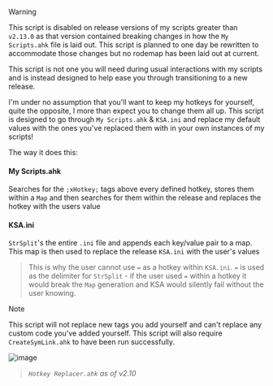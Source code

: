 > [!Warning]
> This script is disabled on release versions of my scripts greater than `v2.13.0` as that version contained breaking changes in how the `My Scripts.ahk` file is laid out. This script is planned to one day be rewritten to accommodate those changes but no rodemap has been laid out at current.

This script is not one you will need during usual interactions with my scripts and is instead designed to help ease you through transitioning to a new release.

I'm under no assumption that you'll want to keep my hotkeys for yourself, quite the opposite, I more than expect you to change them all up. This script is designed to go through `My Scripts.ahk` & `KSA.ini` and replace my default values with the ones you've replaced them with in your own instances of my scripts!

The way it does this:
#### My Scripts.ahk
Searches for the `;xHotkey;` tags above every defined hotkey, stores them within a `Map` and then searches for them within the release and replaces the hotkey with the users value
#### KSA.ini
`StrSplit`'s the entire `.ini` file and appends each key/value pair to a map. This map is then used to replace the release `KSA.ini` with the user's values 
> This is why the user cannot use `=` as a hotkey within `KSA.ini`. `=` is used as the delimiter for `StrSplit` - if the user used `=` within a hotkey it would break the `Map` generation and KSA would silently fail without the user knowing.

> [!Note]
> This script will not replace new tags you add yourself and can't replace any custom code you've added yourself. This script will also require `CreateSymLink.ahk` to have been run successfully.


![image](https://user-images.githubusercontent.com/53557479/213868218-944ac1b6-3621-4beb-a468-dfdece97a50d.png)

> *`Hotkey Replacer.ahk` as of v2.10*